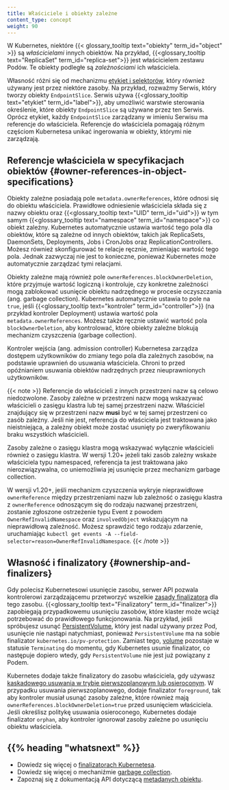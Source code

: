 ```yaml
---
title: Właściciele i obiekty zależne
content_type: concept
weight: 90
---
```


<!-- overview -->

W Kubernetes, niektóre {{< glossary_tooltip text="obiekty" term_id="object" >}}
są *właścicielami* innych obiektów. Na przykład,
{{<glossary_tooltip text="ReplicaSet" term_id="replica-set">}} jest
właścicielem zestawu Podów. Te obiekty podległe są *zależnościami* ich właściciela.

Własność różni się od mechanizmu [etykiet i selektorów](/docs/concepts/overview/working-with-objects/labels/),
który również używany jest przez niektóre zasoby. Na
przykład, rozważmy Serwis, który tworzy obiekty `EndpointSlice`. Serwis używa
{{<glossary_tooltip text="etykiet" term_id="label">}}, aby umożliwić warstwie sterowania określenie,
które obiekty `EndpointSlice` są używane przez ten Serwis. Oprócz etykiet, każdy
`EndpointSlice` zarządzany w imieniu Serwisu ma referencje do właściciela. Referencje do
właściciela pomagają różnym częściom Kubernetesa unikać ingerowania w obiekty, którymi nie zarządzają.

## Referencje właściciela w specyfikacjach obiektów {#owner-references-in-object-specifications}

Obiekty zależne posiadają pole `metadata.ownerReferences`, które odnosi się do
obiektu właściciela. Prawidłowe odniesienie właściciela składa się z nazwy obiektu oraz
{{<glossary_tooltip text="UID" term_id="uid">}} w tym samym
{{<glossary_tooltip text="namespace" term_id="namespace">}} co obiekt zależny. Kubernetes automatycznie
ustawia wartość tego pola dla obiektów, które są zależne od innych obiektów, takich jak
ReplicaSets, DaemonSets, Deployments, Jobs i CronJobs oraz ReplicationControllers.
Możesz również skonfigurować te relacje ręcznie, zmieniając wartość tego pola. Jednak
zazwyczaj nie jest to konieczne, ponieważ Kubernetes może automatycznie zarządzać tymi relacjami.

Obiekty zależne mają również pole `ownerReferences.blockOwnerDeletion`,
które przyjmuje wartość logiczną i kontroluje, czy konkretne zależności
mogą zablokować usunięcie obiektu nadrzędnego w procesie oczyszczania (ang. garbage
collection). Kubernetes automatycznie ustawia to pole na `true`, jeśli
{{<glossary_tooltip text="kontroler" term_id="controller">}} (na
przykład kontroler Deployment) ustawia wartość pola
`metadata.ownerReferences`. Możesz także ręcznie ustawić wartość pola `blockOwnerDeletion`, aby kontrolować,
które obiekty zależne blokują mechanizm czyszczenia (garbage collection).

Kontroler wejścia (ang. admission controller) Kubernetesa zarządza dostępem użytkowników
do zmiany tego pola dla zależnych zasobów, na podstawie uprawnień do usuwania właściciela.
Chroni to przed opóźnianiem usuwania obiektów nadrzędnych przez nieuprawnionych użytkowników.

{{< note >}}
Referencje do właścicieli z innych przestrzeni nazw są celowo niedozwolone. Zasoby
zależne w przestrzeni nazw mogą wskazywać właścicieli o zasięgu klastra lub tej samej
przestrzeni nazw. Właściciel znajdujący się w przestrzeni nazw **musi** być w tej samej
przestrzeni co zasób zależny. Jeśli nie jest, referencja do właściciela jest traktowana jako
nieistniejąca, a zależny obiekt może zostać usunięty po zweryfikowaniu braku wszystkich właścicieli.

Zasoby zależne o zasięgu klastra mogą wskazywać wyłącznie właścicieli również o zasięgu klastra. W
wersji 1.20+ jeżeli taki zasób zależny wskaże właściciela typu namespaced, referencja ta jest traktowana
jako nierozwiązywalna, co uniemożliwia jej usunięcie przez mechanizm garbage collection.

W wersji v1.20+, jeśli mechanizm czyszczenia wykryje nieprawidłowe `ownerReference` między
przestrzeniami nazw lub zależność o zasięgu klastra z `ownerReference` odnoszącym się do rodzaju
nazwanej przestrzeni, zostanie zgłoszone ostrzeżenie typu Event z powodem
`OwnerRefInvalidNamespace` oraz `involvedObject` wskazującym na nieprawidłową zależność. Możesz sprawdzić tego
rodzaju zdarzenie, uruchamiając `kubectl get events -A --field-selector=reason=OwnerRefInvalidNamespace`.
{{< /note >}}

## Własność i finalizatory {#ownership-and-finalizers}

Gdy polecisz Kubernetesowi usunięcie zasobu, serwer API pozwala kontrolerowi
zarządzającemu przetworzyć wszelkie [zasady finalizatora](/docs/concepts/overview/working-with-objects/finalizers/)
dla tego zasobu. {{<glossary_tooltip text="Finalizatory" term_id="finalizer">}}
zapobiegają przypadkowemu usunięciu zasobów, które klaster może
wciąż potrzebować do prawidłowego funkcjonowania. Na przykład, jeśli spróbujesz usunąć
[PersistentVolume](/docs/concepts/storage/persistent-volumes/), który jest nadal
używany przez Pod, usunięcie nie nastąpi natychmiast, ponieważ `PersistentVolume` ma na
sobie finalizator `kubernetes.io/pv-protection`. Zamiast tego,
[volume](/docs/concepts/storage/volumes/) pozostaje w statusie `Terminating` do momentu, gdy Kubernetes
usunie finalizator, co następuje dopiero wtedy, gdy `PersistentVolume` nie jest już powiązany z Podem. 

Kubernetes dodaje także finalizatory do zasobu właściciela, gdy używasz [kaskadowego usuwania w trybie pierwszoplanowym lub osieroconym](/docs/concepts/architecture/garbage-collection/#cascading-deletion).
W
przypadku usuwania
pierwszoplanowego, dodaje finalizator `foreground`, tak
aby kontroler musiał usunąć zasoby zależne, które również mają
`ownerReferences.blockOwnerDeletion=true` przed usunięciem właściciela. Jeśli
określisz politykę usuwania osieroconego, Kubernetes dodaje finalizator
`orphan`, aby kontroler ignorował zasoby zależne po usunięciu obiektu właściciela. 

## {{% heading "whatsnext" %}}

* Dowiedz się więcej o [finalizatorach Kubernetesa](/docs/concepts/overview/working-with-objects/finalizers/).
* Dowiedz się więcej o mechaniźmie [garbage collection](/docs/concepts/architecture/garbage-collection).
* Zapoznaj się z dokumentacją API dotyczącą [metadanych obiektu](/docs/reference/kubernetes-api/common-definitions/object-meta/#System).
